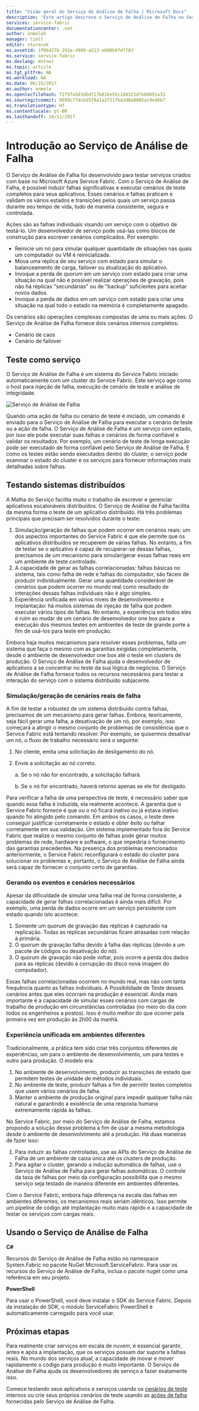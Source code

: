 ```yaml
---
title: "Visão geral do Serviço de Análise de Falha | Microsoft Docs"
description: "Este artigo descreve o Serviço de Análise de Falha no Service Fabric para induzir falhas e executar cenários de teste em seus serviços."
services: service-fabric
documentationcenter: .net
author: anmolah
manager: timlt
editor: vturecek
ms.assetid: 1f064276-293a-4989-a513-e0d0b9fdf703
ms.service: service-fabric
ms.devlang: dotnet
ms.topic: article
ms.tgt_pltfrm: NA
ms.workload: NA
ms.date: 06/15/2017
ms.author: anmola
ms.openlocfilehash: f275fa5d3d6d727b016e55c188321d7e68091a33
ms.sourcegitcommit: 6699c77dcbd5f8a1a2f21fba3d0a0005ac9ed6b7
ms.translationtype: HT
ms.contentlocale: pt-BR
ms.lasthandoff: 10/11/2017
---
```

# <a name="introduction-to-the-fault-analysis-service"></a>Introdução ao Serviço de Análise de Falha
O Serviço de Análise de Falha foi desenvolvido para testar serviços criados com base no Microsoft Azure Service Fabric. Com o Serviço de Análise de Falha, é possível induzir falhas significativas e executar cenários de teste completos para seus aplicativos. Esses cenários e falhas praticam e validam os vários estados e transições pelos quais um serviço passa durante seu tempo de vida, tudo de maneira consistente, segura e controlada.

Ações são as falhas individuais visando um serviço com o objetivo de testá-lo. Um desenvolvedor de serviço pode usá-las como blocos de construção para escrever cenários complicados. Por exemplo:

* Reinicie um nó para simular qualquer quantidade de situações nas quais um computador ou VM é reinicializada.
* Mova uma réplica de seu serviço com estado para simular o balanceamento de carga, failover ou atualização do aplicativo.
* Invoque a perda de quorum em um serviço com estado para criar uma situação na qual não é possível realizar operações de gravação, pois não há réplicas "secundárias" ou de "backup" suficientes para aceitar novos dados.
* Invoque a perda de dados em um serviço com estado para criar uma situação na qual todo o estado na memória é completamente apagado.

Os cenários são operações complexas compostas de uma ou mais ações. O Serviço de Análise de Falha fornece dois cenários internos completos:

* Cenário de caos
* Cenário de failover

## <a name="testing-as-a-service"></a>Teste como serviço
O Serviço de Análise de Falha é um sistema do Service Fabric iniciado automaticamente com um cluster do Service Fabric. Este serviço age como o host para injeção de falha, execução de cenário de teste e análise de integridade. 

![Serviço de Análise de Falha][0]

Quando uma ação de falha ou cenário de teste é iniciado, um comando é enviado para o Serviço de Análise de Falha para executar o cenário de teste ou a ação de falha. O Serviço de Análise de Falha é um serviço com estado, por isso ele pode executar suas falhas e cenários de forma confiável e validar os resultados. Por exemplo, um cenário de teste de longa execução pode ser executado de forma confiável pelo Serviço de Análise de Falha. E como os testes estão sendo executados dentro do cluster, o serviço pode examinar o estado do cluster e os serviços para fornecer informações mais detalhadas sobre falhas.

## <a name="testing-distributed-systems"></a>Testando sistemas distribuídos
A Malha do Serviço facilita muito o trabalho de escrever e gerenciar aplicativos escalonáveis distribuídos. O Serviço de Análise de Falha facilita da mesma forma o teste de um aplicativo distribuído. Há três problemas principais que precisam ser resolvidos durante o teste:

1. Simulação/geração de falhas que podem ocorrer em cenários reais: um dos aspectos importantes do Service Fabric é que ele permite que os aplicativos distribuídos se recuperem de várias falhas. No entanto, a fim de testar se o aplicativo é capaz de recuperar-se dessas falhas, precisamos de um mecanismo para simular/gerar essas falhas reais em um ambiente de teste controlado.
2. A capacidade de gerar as falhas correlacionadas: falhas básicas no sistema, tais como falha de rede e falhas do computador, são fáceis de produzir individualmente. Gerar uma quantidade considerável de cenários que podem ocorrer no mundo real como resultado de interações dessas falhas individuais não é algo simples.
3. Experiência unificada em vários níveis de desenvolvimento e implantação: há muitos sistemas de injeção de falha que podem executar vários tipos de falhas. No entanto, a experiência em todos eles é ruim ao mudar de um cenário de desenvolvedor one box para a execução dos mesmos testes em ambientes de teste de grande porte a fim de usá-los para teste em produção.

Embora haja muitos mecanismos para resolver esses problemas, falta um sistema que faça o mesmo com as garantias exigidas completamente, desde o ambiente de desenvolvedor one box até o teste em clusters de produção. O Serviço de Análise de Falha ajuda o desenvolvedor de aplicativos a se concentrar no teste da sua lógica de negócios. O Serviço de Análise de Falha fornece todos os recursos necessários para testar a interação do serviço com o sistema distribuído subjacente.

### <a name="simulatinggenerating-real-world-failure-scenarios"></a>Simulação/geração de cenários reais de falha
A fim de testar a robustez de um sistema distribuído contra falhas, precisamos de um mecanismo para gerar falhas. Embora, teoricamente, seja fácil gerar uma falha, a desativação de um nó, por exemplo, isso começará a atingir o mesmo conjunto de problemas de consistência que o Service Fabric está tentando resolver. Por exemplo, se quisermos desativar um nó, o fluxo de trabalho necessário será o seguinte:

1. No cliente, emita uma solicitação de desligamento do nó.
2. Envie a solicitação ao nó correto.
   
    a. Se o nó não for encontrado, a solicitação falhará.
   
    b. Se o nó for encontrado, haverá retorno apenas se ele for desligado.

Para verificar a falha de uma perspectiva de teste, é necessário saber que quando essa falha é induzida, ela realmente acontece. A garantia que o Service Fabric fornece é que ou o nó ficará inativo ou já estava inativo quando foi atingido pelo comando. Em ambos os casos, o teste deve conseguir justificar corretamente o estado e obter êxito ou falhar corretamente em sua validação. Um sistema implementado fora do Service Fabric que realize o mesmo conjunto de falhas pode gerar muitos problemas de rede, hardware e software, o que impediria o fornecimento das garantias precedentes. Na presença dos problemas mencionados anteriormente, o Service Fabric reconfigurará o estado do cluster para solucionar os problemas e, portanto, o Serviço de Análise de Falha ainda será capaz de fornecer o conjunto certo de garantias.

### <a name="generating-required-events-and-scenarios"></a>Gerando os eventos e cenários necessários
Apesar da dificuldade de simular uma falha real de forma consistente, a capacidade de gerar falhas correlacionadas é ainda mais difícil. Por exemplo, uma perda de dados ocorre em um serviço persistente com estado quando isto acontece:

1. Somente um quorum de gravação das réplicas é capturado na replicação. Todas as réplicas secundárias ficam atrasadas com relação à primária.
2. O quorum de gravação falha devido à falha das réplicas (devido a um pacote de códigos ou desativação do nó).
3. O quorum de gravação não pode voltar, pois ocorre a perda dos dados para as réplicas (devido à corrupção do disco nova imagem do computador).

Essas falhas correlacionadas ocorrem no mundo real, mas não com tanta frequência quanto as falhas individuais. A Possibilidade de Teste desses cenários antes que eles ocorram na produção é essencial. Ainda mais importante é a capacidade de simular esses cenários com cargas de trabalho de produção em circunstâncias controladas (no meio do dia com todos os engenheiros a postos). Isso é muito melhor do que ocorrer pela primeira vez em produção às 2h00 da manhã.

### <a name="unified-experience-across-different-environments"></a>Experiência unificada em ambientes diferentes
Tradicionalmente, a prática tem sido criar três conjuntos diferentes de experiências, um para o ambiente de desenvolvimento, um para testes e outro para produção. O modelo era:

1. No ambiente de desenvolvimento, produzir as transições de estado que permitem testes de unidade de métodos individuais.
2. No ambiente de teste, produzir falhas a fim de permitir testes completos que usem vários cenários de falha.
3. Manter o ambiente de produção original para impedir qualquer falha não natural e garantindo a existência de uma resposta humana extremamente rápida às falhas.

No Service Fabric, por meio do Serviço de Análise de Falha, estamos propondo a solução desse problema a fim de usar a mesma metodologia desde o ambiente de desenvolvimento até a produção. Há duas maneiras de fazer isso:

1. Para induzir as falhas controladas, use as APIs do Serviço de Análise de Falha de um ambiente de caixa única até os clusters de produção.
2. Para agitar o cluster, gerando a indução automática de falhas, use o Serviço de Análise de Falha para gerar falhas automáticas. O controle da taxa de falhas por meio da configuração possibilita que o mesmo serviço seja testado de maneira diferente em ambientes diferentes.

Com o Service Fabric, embora haja diferença na escala das falhas em ambientes diferentes, os mecanismos reais seriam idênticos. Isso permite um pipeline de código até implantação muito mais rápido e a capacidade de testar os serviços com cargas reais.

## <a name="using-the-fault-analysis-service"></a>Usando o Serviço de Análise de Falha
**C#**

Recursos do Serviço de Análise de Falha estão no namespace System.Fabric no pacote NuGet Microsoft.ServiceFabric. Para usar os recursos do Serviço de Análise de Falha, inclua o pacote nuget como uma referência em seu projeto.

**PowerShell**

Para usar o PowerShell, você deve instalar o SDK do Service Fabric. Depois da instalação do SDK, o módulo ServiceFabric PowerShell é automaticamente carregado para você usar.

## <a name="next-steps"></a>Próximas etapas
Para realmente criar serviços em escala de nuvem, é essencial garantir, antes e após a implantação, que os serviços possam dar suporte a falhas reais. No mundo dos serviços atual, a capacidade de inovar e mover rapidamente o código para produção é muito importante. O Serviço de Análise de Falha ajuda os desenvolvedores de serviço a fazer exatamente isso.

Comece testando seus aplicativos e serviços usando os [cenários de teste](service-fabric-testability-scenarios.md) internos ou crie seus próprios cenários de teste usando as [ações de falha](service-fabric-testability-actions.md) fornecidas pelo Serviço de Análise de Falha.

<!--Image references-->
[0]: ./media/service-fabric-testability-overview/faultanalysisservice.png
